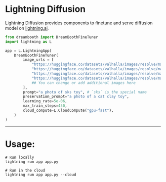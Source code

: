 # Lightning Diffusion

Lightning Diffusion provides components to finetune and serve diffusion model on [lightning.ai](https://lightning.ai/).


```python
from dreambooth import DreamBoothFineTuner
import lightning as L

app = L.LightningApp(
    DreamBoothFineTuner(
        image_urls = [
            "https://huggingface.co/datasets/valhalla/images/resolve/main/2.jpeg",
            "https://huggingface.co/datasets/valhalla/images/resolve/main/3.jpeg",
            "https://huggingface.co/datasets/valhalla/images/resolve/main/5.jpeg",
            "https://huggingface.co/datasets/valhalla/images/resolve/main/6.jpeg",
            ## You can change or add additional images here
        ],
        prompt="a photo of sks toy", # `sks` is the special name
        preservation_prompt="a photo of a cat clay toy",
        learning_rate=5e-06,
        max_train_steps=450,
        cloud_compute=L.CloudCompute("gpu-fast"),
    )
)
```

__________
# Usage:
```
# Run locally
lightning run app app.py

# Run in the cloud
lightning run app app.py --cloud
```
